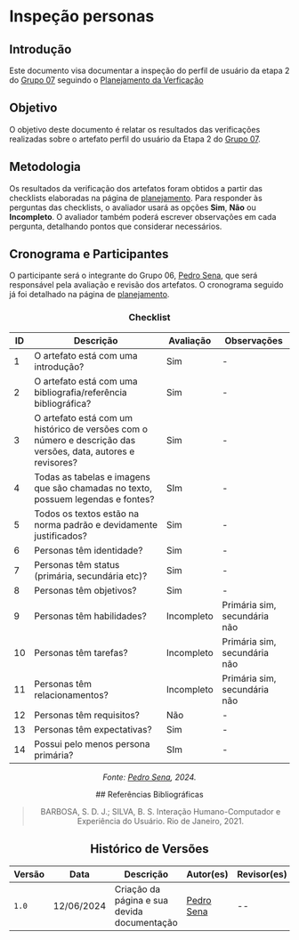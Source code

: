 # Inspeção personas

## Introdução

Este documento visa documentar a inspeção do perfil de usuário da etapa 2 do [Grupo 07](https://interacao-humano-computador.github.io/2024.1-CBMERJ/) seguindo o [Planejamento da Verficação](../etapa-2/planejamento.md)


## Objetivo

O objetivo deste documento é relatar os resultados das verificações realizadas sobre o artefato perfil do usuário da Etapa 2 do [Grupo 07](https://interacao-humano-computador.github.io/2024.1-CBMERJ/).

## Metodologia

Os resultados da verificação dos artefatos foram obtidos a partir das checklists elaboradas na página de [planejamento](./planejamento-verificacao-etapa-2). Para responder às perguntas das checklists, o avaliador usará as opções **Sim**, **Não** ou **Incompleto**. O avaliador também poderá escrever observações em cada pergunta, detalhando pontos que considerar necessários.

## Cronograma e Participantes

O participante será o integrante do Grupo 06, [Pedro Sena](https://github.com/pedroyen21), que será responsável pela avaliação e revisão dos artefatos. O cronograma seguido já foi detalhado na página de [planejamento](./planejamento-verificacao-etapa-2).

<center>

### Checklist

<center>

| ID  | Descrição                                                                                                    | Avaliação | Observações |
| --- | ------------------------------------------------------------------------------------------------------------ | --------- | ----------- |
| 1   | O artefato está com uma introdução? | Sim|      -       |
| 2   | O artefato está com uma bibliografia/referência bibliográfica?|     Sim      |     -        |
| 3   | O artefato está com um histórico de versões com o número e descrição das versões, data, autores e revisores? | Sim    |      -       |
| 4   | Todas as tabelas e imagens que são chamadas no texto, possuem legendas e fontes?  | SIm           |    -         |
| 5   | Todos os textos estão na norma padrão e devidamente justificados?| Sim|  -  |
| 6   | Personas têm identidade?   |    Sim     |      -      |
| 7   | Personas têm status (primária, secundária etc)?   |     Sim     |      -      |
| 8   | Personas têm objetivos?   |     Sim     |      -      |
| 9   | Personas têm habilidades?   |     Incompleto     |      Primária sim, secundária não      |
| 10   | Personas têm tarefas?   |     Incompleto     |      Primária sim, secundária não      |
| 11   | Personas têm relacionamentos?   |     Incompleto     |      Primária sim, secundária não      |
| 12   | Personas têm requisitos?   |     Não     |      -      |
| 13   | Personas têm expectativas?   |     Sim     |      -      |
| 14   | Possui pelo menos persona primária?   |     SIm     |      -      |


_Fonte: [Pedro Sena](https://github.com/pedroyen21), 2024._

</center>
## Referências Bibliográficas

> BARBOSA, S. D. J.; SILVA, B. S. Interação Humano-Computador e Experiência do Usuário. Rio de Janeiro, 2021.

## Histórico de Versões

| Versão | Data       | Descrição                                   | Autor(es)                                              | Revisor(es) |
| ------ | ---------- | ------------------------------------------- | ------------------------------------------------------ | ----------- |
| `1.0`  | 12/06/2024 | Criação da página e sua devida documentação | [Pedro Sena](https://github.com/pedroyen21) | --          |
